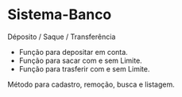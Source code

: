 # Sistema-Banco

Déposito / Saque / Transferência

  - Função para depositar em conta.
  - Função para sacar com e sem Limite.
  - Função para trasferir com e sem Limite.
  
 Método para cadastro, remoção, busca e listagem.
